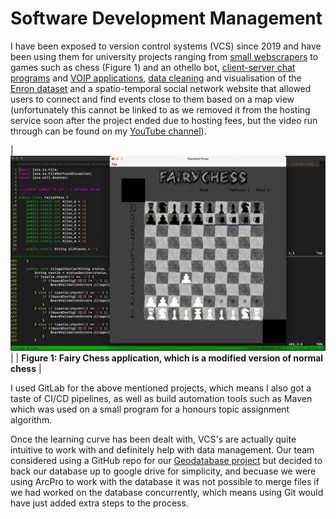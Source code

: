 # Software Development Management

I have been exposed to version control systems (VCS) since 2019 and have been using them for university projects ranging from [small webscrapers](https://github.com/seanchater/webscraper) to games such as chess (Figure 1) and an othello bot, [client-server chat programs](https://github.com/seanchater/client-server_chat) and [VOIP applications](https://github.com/seanchater/voip_chat), [data cleaning](#data-cleaning-code-for-enron-dataset) and visualisation of the [Enron dataset](https://www.kaggle.com/datasets/wcukierski/enron-email-dataset) and a spatio-temporal social network website that allowed users to connect and find events close to them based on a map view (unfortunately this cannot be linked to as we removed it from the hosting service soon after the project ended due to hosting fees, but the video run through can be found on my [YouTube channel](https://www.youtube.com/channel/UCQouRawVAXWux-RRiOixJeA)).

| ![chess](../media/chess.png) |
| <b>Figure 1: Fairy Chess application, which is a modified version of normal chess</b> |

I used GitLab for the above mentioned projects, which means I also got a taste of CI/CD pipelines, as well as build automation tools such as Maven which was used on a small program for a honours topic assignment algorithm.

Once the learning curve has been dealt with, VCS's are actually quite intuitive to work with and definitely help with data management. Our team considered using a GitHub repo for our [Geodatabase project](../pages/geodb.md) but decided to back our database up to google drive for simplicity, and becuase we were using ArcPro to work with the database it was not possible to merge files if we had worked on the database concurrently, which means using Git would have just added extra steps to the process.
